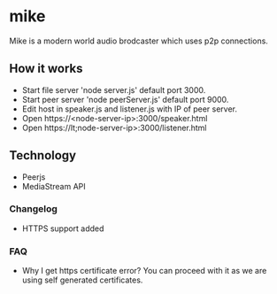 # mike

Mike is a modern world audio brodcaster which uses p2p connections.

## How it works
- Start file server 'node server.js' default port 3000.
- Start peer server 'node peerServer.js' default port 9000.
- Edit host in speaker.js and listener.js with IP of peer server.
- Open https://&lt;node-server-ip&gt;:3000/speaker.html
- Open https://lt;node-server-ip&gt;:3000/listener.html

## Technology
- Peerjs
- MediaStream API

### Changelog
- HTTPS support added

### FAQ
- Why I get https certificate error?
You can proceed with it as we are using self generated certificates.

